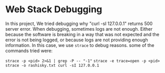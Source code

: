 # Web Stack Debugging

In this project, We tried debugging why "curl -sI 127.0.0.1" returns 500 server error.
When debugging, sometimes logs are not enough. Either because the software is breaking in a way that was not expected and the error is not being logged, or because logs are not providing enough information. In this case, we use `strace` to debug reasons.
some of the commands tried were:

`strace -p <pid> 2>&1 | grep -P -- "-1"`
`strace -e trace=open -p <pid>`
`strace -o rashisky.txt curl -sI 127.0.0.1`
